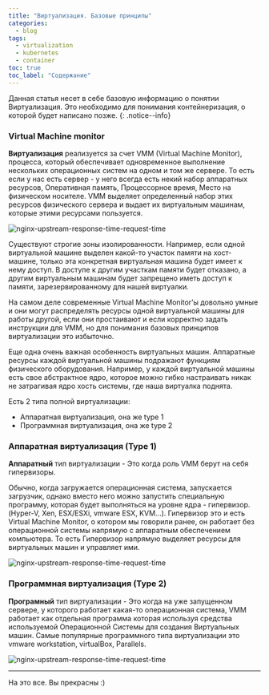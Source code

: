 ```yaml
---
title: "Виртуализация. Базовые принципы"
categories:
  - blog
tags:
  - virtualization
  - kubernetes
  - container
toc: true
toc_label: "Содержание"
---
```


Данная статья несет в себе базовую информацию о понятии Виртуализация. Это необходимо для понимания контейнеризация, о которой будет написано позже.
{: .notice--info}

### Virtual Machine monitor

**Виртуализация** реализуется за счет VMM (Virtual Machine Monitor), процесса, который обеспечивает одновременное выполнение нескольких операционных систем на одном и том же сервере. То есть если у нас есть сервер - у него всегда есть некий набор аппаратных ресурсов, Оперативная память, Процессорное время, Место на физическом носителе. VMM выделяет определенный набор этих ресурсов физического сервера и выдает их виртуальным машинам, которые этими ресурсами пользуется. 

![nginx-upstream-response-time-request-time](https://raw.githubusercontent.com/zvlb/zvlb.github.io/master/_posts/assets/images/vitrualization01.png)

Существуют строгие зоны изолированности. Например, если одной виртуальной машине выделен какой-то участок памяти на хост-машине, только эта конкретная виртуальная машина будет имеет к нему доступ. В доступе к другим участкам памяти будет отказано, а другим виртуальным машинам будет запрещено иметь доступ к памяти, зарезервированному для нашей виртуалки.

На самом деле современные Virtual Machine Monitor’ы довольно умные и они могут распределять ресурсы одной виртуальной машины для работы другой, если они простаивают и если корректно задать инструкции для VMM, но для понимания базовых принципов виртуализации это избыточно.

Еще одна очень важная особенность виртуальных машин. Аппаратные ресурсы каждой виртуальной машины подражают функциям физического оборудования. Например, у каждой виртуальной машины есть свое абстрактное ядро, которое можно гибко настраивать никак не затрагивая ядро хость системы, где наша виртуалка поднята.

Есть 2 типа полной виртуализации:

- Аппаратная виртуализация, она же type 1
- Программная виртуализация, она же type 2

### Аппаратная виртуализация (Type 1)

**Аппаратный** тип виртуализации - Это когда роль VMM берут на себя гипервизоры. 

Обычно, когда загружается операционная система, запускается загрузчик, однако вместо него можно запустить специальную программу, которая будет выполняться на уровне ядра - гипервизор. (Hyper-V, Xen, ESX/ESXi, vmware ESX, KVM...). Гипервизор это и есть Virtual Machine Monitor, о котором мы говорили ранее, он работает без операционной системы напрямую с аппаратным обеспечением компьютера. То есть Гипервизор напрямую выделяет ресурсы для виртуальных машин и управляет ими.

![nginx-upstream-response-time-request-time](https://raw.githubusercontent.com/zvlb/zvlb.github.io/master/_posts/assets/images/vitrualization-type01.png)

### Программная виртуализация (Type 2)

**Програмный** тип виртуализации - Это когда на уже запущенном сервере, у которого работает какая-то операционная система, VMM работает как отдельная программа которая используя средства используемой Операционной Системы для создания Виртуальных машин. Самые популярные программного типа виртуализации это vmware workstation, virtualBox, Parallels.

![nginx-upstream-response-time-request-time](https://raw.githubusercontent.com/zvlb/zvlb.github.io/master/_posts/assets/images/vitrualization-type02.png)


---
На это все. Вы прекрасны :)
